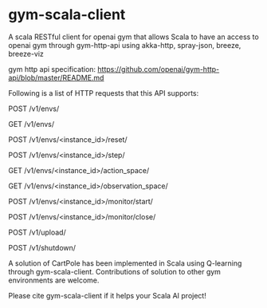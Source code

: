 # gym-scala-client

A scala RESTful client for openai gym that allows Scala to have an access to openai gym through gym-http-api using akka-http, spray-json, breeze, breeze-viz

gym http api specification:
https://github.com/openai/gym-http-api/blob/master/README.md

Following is a list of HTTP requests that this API supports:

POST /v1/envs/

GET /v1/envs/

POST /v1/envs/<instance_id>/reset/

POST /v1/envs/<instance_id>/step/

GET /v1/envs/<instance_id>/action_space/

GET /v1/envs/<instance_id>/observation_space/

POST /v1/envs/<instance_id>/monitor/start/

POST /v1/envs/<instance_id>/monitor/close/

POST /v1/upload/

POST /v1/shutdown/

A solution of CartPole has been implemented in Scala using Q-learning through gym-scala-client. Contributions of solution to other gym environments are welcome.

Please cite gym-scala-client if it helps your Scala AI project!

